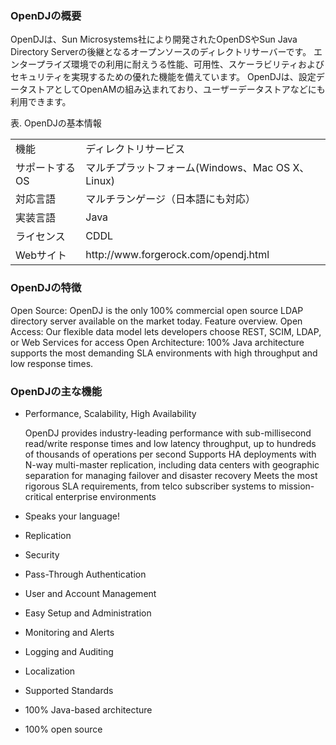 ### OpenDJの概要

OpenDJは、Sun Microsystems社により開発されたOpenDSやSun Java Directory Serverの後継となるオープンソースのディレクトリサーバーです。
エンタープライズ環境での利用に耐えうる性能、可用性、スケーラビリティおよびセキュリティを実現するための優れた機能を備えています。
OpenDJは、設定データストアとしてOpenAMの組み込まれており、ユーザーデータストアなどにも利用できます。

表. OpenDJの基本情報  

<table>
  <tbody>
    <tr>
      <td>機能</td>
      <td>ディレクトリサービス</td>
    </tr>
    <tr>
      <td>サポートするOS</td>
      <td>マルチプラットフォーム(Windows、Mac OS X、Linux)</td>
    </tr>
    <tr>
      <td>対応言語</td>
      <td>マルチランゲージ（日本語にも対応）</td>
    </tr>
    <tr>
      <td>実装言語</td>
      <td>Java</td>
    </tr>
    <tr>
      <td>ライセンス</td>
      <td>CDDL</td>
    </tr>
    <tr>
      <td>Webサイト</td>
      <td>http://www.forgerock.com/opendj.html</td>
    </tr>
  </tbody>
</table>

### OpenDJの特徴

Open Source: OpenDJ is the only 100% commercial open source LDAP directory server available on the market today. Feature overview.
Open Access: Our flexible data model lets developers choose REST, SCIM, LDAP, or Web Services for access
Open Architecture: 100% Java architecture supports the most demanding SLA environments with high throughput and low response times.

### OpenDJの主な機能

- Performance, Scalability, High Availability

    OpenDJ provides industry-leading performance with sub-millisecond read/write response times and low latency throughput, up to hundreds of thousands of operations per second
    Supports HA deployments with N-way multi-master replication, including data centers with geographic separation for managing failover and disaster recovery
    Meets the most rigorous SLA requirements, from telco subscriber systems to mission-critical enterprise environments

- Speaks your language!
- Replication
- Security
- Pass-Through Authentication
- User and Account Management
- Easy Setup and Administration
- Monitoring and Alerts
- Logging and Auditing
- Localization
- Supported Standards
- 100% Java-based architecture
- 100% open source

